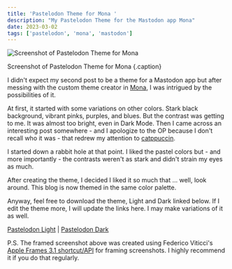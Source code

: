 ```yaml
---
title: 'Pastelodon Theme for Mona '
description: "My Pastelodon Theme for the Mastodon app Mona"
date: 2023-03-02
tags: ['pastelodon', 'mona', 'mastodon']
---
```

![Screenshot of Pastelodon Theme for Mona](images/pastelodon.png) 

Screenshot of Pastelodon Theme for Mona {.caption}

I didn't expect my second post to be a theme for a Mastodon app but after messing with the custom theme creator in [Mona](https://mastodon.social/@MonaApp), I was intrigued by the possibilities of it.

At first, it started with some variations on other colors. Stark black background, vibrant pinks, purples, and blues. But the contrast was getting to me. It was almost too bright, even in Dark Mode. Then I came across an interesting post somewhere - and I apologize to the OP because I don't recall who it was - that redrew my attention to [catppuccin](https://github.com/catppuccin/catppuccin).

I started down a rabbit hole at that point. I liked the pastel colors but - and more importantly - the contrasts weren't as stark and didn't strain my eyes as much.

After creating the theme, I decided I liked it so much that ... well, look around. This blog is now themed in the same color palette.

Anyway, feel free to download the theme, Light and Dark linked below. If I edit the theme more, I will update the links here. I may make variations of it as well.

[Pastelodon Light](mona-cat://2170) | [Pastelodon Dark](mona-cat://dc33)

P.S. The framed screenshot above was created using Federico Viticci's [Apple Frames 3.1 shortcut/API](https://www.macstories.net/stories/apple-frames-3-1-extending-screenshot-automation-with-the-new-apple-frames-api/) for framing screenshots. I highly recommend it if you do that regularly.
